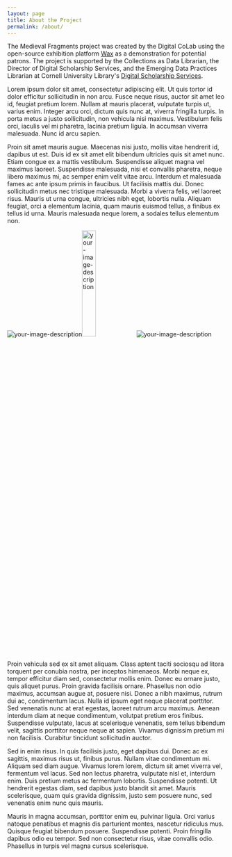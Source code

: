 ```yaml
---
layout: page
title: About the Project
permalink: /about/
---
```


The Medieval Fragments project was created by the Digital CoLab using the open-source exhibition platform [Wax](https://minicomp.github.io/wax/) as a demonstration for potential patrons. The project is supported by the Collections as Data Librarian, the Director of Digital Scholarship Services, and the Emerging Data Practices Librarian at Cornell University Library's [Digital Scholarship Services](https://www.library.cornell.edu/about/staff/central-departments/digital-scholarship/).

Lorem ipsum dolor sit amet, consectetur adipiscing elit. Ut quis tortor id dolor efficitur sollicitudin in non arcu. Fusce neque risus, auctor sit amet leo id, feugiat pretium lorem. Nullam at mauris placerat, vulputate turpis ut, varius enim. Integer arcu orci, dictum quis nunc at, viverra fringilla turpis. In porta metus a justo sollicitudin, non vehicula nisi maximus. Vestibulum felis orci, iaculis vel mi pharetra, lacinia pretium ligula. In accumsan viverra malesuada. Nunc id arcu sapien.

Proin sit amet mauris augue. Maecenas nisi justo, mollis vitae hendrerit id, dapibus ut est. Duis id ex sit amet elit bibendum ultricies quis sit amet nunc. Etiam congue ex a mattis vestibulum. Suspendisse aliquet magna vel maximus laoreet. Suspendisse malesuada, nisi et convallis pharetra, neque libero maximus mi, ac semper enim velit vitae arcu. Interdum et malesuada fames ac ante ipsum primis in faucibus. Ut facilisis mattis dui. Donec sollicitudin metus nec tristique malesuada. Morbi a viverra felis, vel laoreet risus. Mauris ut urna congue, ultricies nibh eget, lobortis nulla. Aliquam feugiat, orci a elementum lacinia, quam mauris euismod tellus, a finibus ex tellus id urna. Mauris malesuada neque lorem, a sodales tellus elementum non.

<img src= "https://www.library.cornell.edu/wp-content/uploads/2024/05/Screenshot-2024-05-14-at-6.50.33-AM.png" alt="your-image-description" style="border: 6px blue;"><img src= "https://www.library.cornell.edu/wp-content/uploads/2023/08/DS-bettinger.jpeg" width="25%" alt="your-image-description" style="border: 6px blue;"><img src= "https://www.library.cornell.edu/wp-content/uploads/2023/08/DS-Iliana.jpeg" alt="your-image-description" style="border: 6px blue;">


Proin vehicula sed ex sit amet aliquam. Class aptent taciti sociosqu ad litora torquent per conubia nostra, per inceptos himenaeos. Morbi neque ex, tempor efficitur diam sed, consectetur mollis enim. Donec eu ornare justo, quis aliquet purus. Proin gravida facilisis ornare. Phasellus non odio maximus, accumsan augue at, posuere nisi. Donec a nibh maximus, rutrum dui ac, condimentum lacus. Nulla id ipsum eget neque placerat porttitor. Sed venenatis nunc at erat egestas, laoreet rutrum arcu maximus. Aenean interdum diam at neque condimentum, volutpat pretium eros finibus. Suspendisse vulputate, lacus at scelerisque venenatis, sem tellus bibendum velit, sagittis porttitor neque neque at sapien. Vivamus dignissim pretium mi non facilisis. Curabitur tincidunt sollicitudin auctor.

Sed in enim risus. In quis facilisis justo, eget dapibus dui. Donec ac ex sagittis, maximus risus ut, finibus purus. Nullam vitae condimentum mi. Aliquam sed diam augue. Vivamus lorem lorem, dictum sit amet viverra vel, fermentum vel lacus. Sed non lectus pharetra, vulputate nisl et, interdum enim. Duis pretium metus ac fermentum lobortis. Suspendisse potenti. Ut hendrerit egestas diam, sed dapibus justo blandit sit amet. Mauris scelerisque, quam quis gravida dignissim, justo sem posuere nunc, sed venenatis enim nunc quis mauris.

Mauris in magna accumsan, porttitor enim eu, pulvinar ligula. Orci varius natoque penatibus et magnis dis parturient montes, nascetur ridiculus mus. Quisque feugiat bibendum posuere. Suspendisse potenti. Proin fringilla dapibus odio eu tempor. Sed non consectetur risus, vitae convallis odio. Phasellus in turpis vel magna cursus scelerisque.



